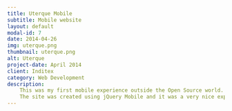 ```yaml
---
title: Uterque Mobile
subtitle: Mobile website
layout: default
modal-id: 7
date: 2014-04-26
img: uterque.png
thumbnail: uterque.png
alt: Uterque
project-date: April 2014
client: Inditex
category: Web Development
description:
    This was my first mobile experience outside the Open Source world. I could develop the entire mobile site of the Inditex brand Uterque.<br/><br/>
    The site was created using jQuery Mobile and it was a very nice experience. We can iterate the develop very fast and finished the project in a very short space.
---
```

